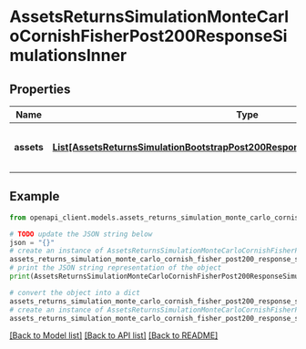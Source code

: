 # AssetsReturnsSimulationMonteCarloCornishFisherPost200ResponseSimulationsInner


## Properties

Name | Type | Description | Notes
------------ | ------------- | ------------- | -------------
**assets** | [**List[AssetsReturnsSimulationBootstrapPost200ResponseSimulationsInnerAssetsInner]**](AssetsReturnsSimulationBootstrapPost200ResponseSimulationsInnerAssetsInner.md) | assets[i] is the data for the i-th asset | 

## Example

```python
from openapi_client.models.assets_returns_simulation_monte_carlo_cornish_fisher_post200_response_simulations_inner import AssetsReturnsSimulationMonteCarloCornishFisherPost200ResponseSimulationsInner

# TODO update the JSON string below
json = "{}"
# create an instance of AssetsReturnsSimulationMonteCarloCornishFisherPost200ResponseSimulationsInner from a JSON string
assets_returns_simulation_monte_carlo_cornish_fisher_post200_response_simulations_inner_instance = AssetsReturnsSimulationMonteCarloCornishFisherPost200ResponseSimulationsInner.from_json(json)
# print the JSON string representation of the object
print(AssetsReturnsSimulationMonteCarloCornishFisherPost200ResponseSimulationsInner.to_json())

# convert the object into a dict
assets_returns_simulation_monte_carlo_cornish_fisher_post200_response_simulations_inner_dict = assets_returns_simulation_monte_carlo_cornish_fisher_post200_response_simulations_inner_instance.to_dict()
# create an instance of AssetsReturnsSimulationMonteCarloCornishFisherPost200ResponseSimulationsInner from a dict
assets_returns_simulation_monte_carlo_cornish_fisher_post200_response_simulations_inner_from_dict = AssetsReturnsSimulationMonteCarloCornishFisherPost200ResponseSimulationsInner.from_dict(assets_returns_simulation_monte_carlo_cornish_fisher_post200_response_simulations_inner_dict)
```
[[Back to Model list]](../README.md#documentation-for-models) [[Back to API list]](../README.md#documentation-for-api-endpoints) [[Back to README]](../README.md)


